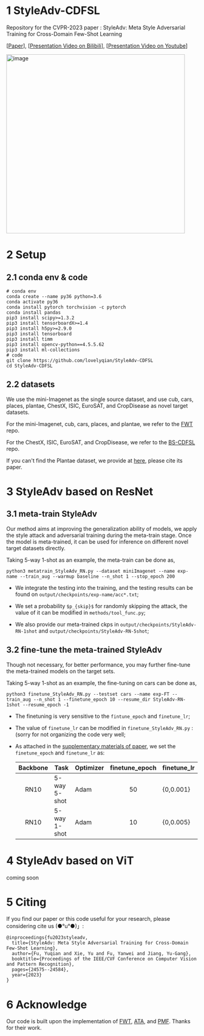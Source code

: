 # 1 StyleAdv-CDFSL
Repository for the CVPR-2023 paper : StyleAdv: Meta Style Adversarial Training for Cross-Domain Few-Shot Learning

[[Paper](https://arxiv.org/pdf/2302.09309)], [[Presentation Video on Bilibili](https://www.bilibili.com/video/BV1th4y1s78H/?spm_id_from=333.999.0.0&vd_source=668a0bb77d7d7b855bde68ecea1232e7)], [[Presentation Video on Youtube](https://youtu.be/YB-S2YF22mc)]

<img width="470" alt="image" src="https://github.com/lovelyqian/StyleAdv-CDFSL/assets/49612387/133c5248-1728-4f6e-a49c-6a7767f3a7ea">


# 2 Setup 
## 2.1 conda env & code
```
# conda env
conda create --name py36 python=3.6
conda activate py36
conda install pytorch torchvision -c pytorch
conda install pandas
pip3 install scipy>=1.3.2
pip3 install tensorboardX>=1.4
pip3 install h5py>=2.9.0
pip3 install tensorboard
pip3 install timm
pip3 install opencv-python==4.5.5.62
pip3 install ml-collections
# code
git clone https://github.com/lovelyqian/StyleAdv-CDFSL
cd StyleAdv-CDFSL
```

## 2.2 datasets
We use the mini-Imagenet as the single source dataset, and use cub, cars, places, plantae, ChestX, ISIC, EuroSAT, and CropDisease as novel target datasets. 

For the mini-Imagenet, cub, cars, places, and plantae, we refer to the [FWT](https://github.com/hytseng0509/CrossDomainFewShot) repo.

For the ChestX, ISIC, EuroSAT, and CropDisease, we refer to the [BS-CDFSL](https://github.com/IBM/cdfsl-benchmark) repo.

If you can't find the Plantae dataset, we provide at [here](https://drive.google.com/file/d/1e3TklMlVBCG0XRfEw6DKStJGdmmXgvq5/view?usp=drive_link), please cite its paper. 


# 3 StyleAdv based on ResNet
## 3.1 meta-train StyleAdv
Our method aims at improving the generalization ability of models, we apply the style attack and adversarial training during the meta-train stage. Once the model is meta-trained, it can be used for inference on different novel target datasets directly. 

Taking 5-way 1-shot as an example, the meta-train can be done as,
```
python3 metatrain_StyleAdv_RN.py --dataset miniImagenet --name exp-name --train_aug --warmup baseline --n_shot 1 --stop_epoch 200
```

- We integrate the testing into the training, and the testing results can be found on `output/checkpoints/exp-name/acc*.txt`;

- We set a probability `$p_{skip}$` for randomly skipping the attack, the value of it can be modified in `methods/tool_func.py`;

- We also provide our meta-trained ckps in `output/checkpoints/StyleAdv-RN-1shot` and `output/checkpoints/StyleAdv-RN-5shot`;

## 3.2 fine-tune the meta-trained StyleAdv
Though not necessary, for better performance, you may further fine-tune the meta-trained models on the target sets.

Taking 5-way 1-shot as an example, the fine-tuning on cars can be done as,
```
python3 finetune_StyleAdv_RN.py --testset cars --name exp-FT --train_aug --n_shot 1 --finetune_epoch 10 --resume_dir StyleAdv-RN-1shot --resume_epoch -1
```

- The finetuning is very sensitive to the `fintune_epoch` and `finetune_lr`;

- The value of `finetune_lr` can be modified in `finetune_StyleAdv_RN.py` :(sorry for not organizing the code very well;

- As attached in the [supplementary materials of paper](https://arxiv.org/pdf/2302.09309), we set the `finetune_epoch` and `finetune_lr` as:

  | Backbone 	| Task 	| Optimizer 	| finetune_epoch 	| finetune_lr 	|
  |:---:	|---	|---	|:---:	|---	|
  | RN10 	| 5-way 5-shot 	| Adam 	| 50 	| {0,0.001} 	|
  | RN10 	| 5-way 1-shot 	| Adam 	| 10 	| {0,0.005} 	|

# 4 StyleAdv based on ViT
coming soon

# 5 Citing
If you find our paper or this code useful for your research, please considering cite us (●°u°●)」:
```
@inproceedings{fu2023styleadv,
  title={StyleAdv: Meta Style Adversarial Training for Cross-Domain Few-Shot Learning},
  author={Fu, Yuqian and Xie, Yu and Fu, Yanwei and Jiang, Yu-Gang},
  booktitle={Proceedings of the IEEE/CVF Conference on Computer Vision and Pattern Recognition},
  pages={24575--24584},
  year={2023}
}
```

# 6 Acknowledge
Our code is built upon the implementation of [FWT](https://github.com/hytseng0509/CrossDomainFewShot), [ATA](https://github.com/Haoqing-Wang/CDFSL-ATA), and [PMF](https://github.com/hushell/pmf_cvpr22). Thanks for their work.
